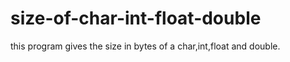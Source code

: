 # size-of-char-int-float-double
this program gives the size in bytes of a char,int,float and double.
